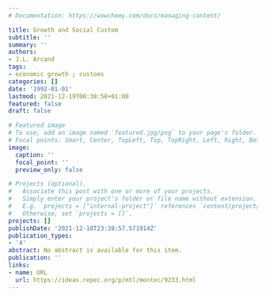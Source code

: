 ```yaml
---
# Documentation: https://wowchemy.com/docs/managing-content/

title: Growth and Social Custom
subtitle: ''
summary: ''
authors:
- J.L. Arcand
tags:
- economic growth ; customs
categories: []
date: '1992-01-01'
lastmod: 2021-12-19T00:38:58+01:00
featured: false
draft: false

# Featured image
# To use, add an image named `featured.jpg/png` to your page's folder.
# Focal points: Smart, Center, TopLeft, Top, TopRight, Left, Right, BottomLeft, Bottom, BottomRight.
image:
  caption: ''
  focal_point: ''
  preview_only: false

# Projects (optional).
#   Associate this post with one or more of your projects.
#   Simply enter your project's folder or file name without extension.
#   E.g. `projects = ["internal-project"]` references `content/project/deep-learning/index.md`.
#   Otherwise, set `projects = []`.
projects: []
publishDate: '2021-12-18T23:38:57.571914Z'
publication_types:
- '4'
abstract: No abstract is available for this item.
publication: ''
links:
- name: URL
  url: https://ideas.repec.org/p/mtl/montec/9233.html
---
```

